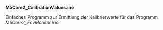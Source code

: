 **M5Core2_CalibrationValues.ino**

Einfaches Programm zur Ermittlung der Kalibrierwerte für das Programm *M5Core2_EnvMonitor.ino*
